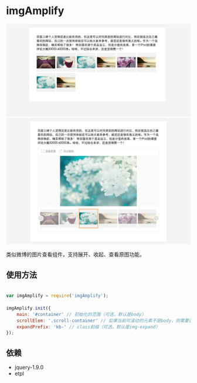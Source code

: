 # imgAmplify

<img src="tmp/screenshot_1.png" width="600">
<img src="tmp/screenshot_2.png" width="600">

类似微博的图片查看组件，支持展开、收起、查看原图功能。

## 使用方法

```javascript

var imgAmplify = require('imgAmplify');

imgAmplify.init({
    main: '#container' // 初始化的范围（可选，默认是body）
    scrollElem: '.scroll-container' // 如果当前可滚动的元素不是body，则需要设置(可选，默认是body)
    expandPrefix: 'kb-' // class前缀（可选，默认是img-expand）
});

```

## 依赖

- jquery-1.9.0
- etpl
